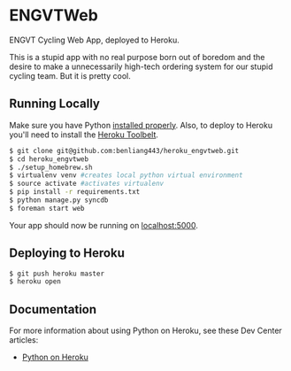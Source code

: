 # ENGVTWeb

ENGVT Cycling Web App, deployed to Heroku.

This is a stupid app with no real purpose born out of boredom and the desire to make a unnecessarily high-tech ordering system for our stupid cycling team.  But it is pretty cool.

## Running Locally

Make sure you have Python [installed properly](http://install.python-guide.org).  Also, to deploy to Heroku you'll need to install the [Heroku Toolbelt](https://toolbelt.heroku.com/).

```sh
$ git clone git@github.com:benliang443/heroku_engvtweb.git
$ cd heroku_engvtweb
$ ./setup_homebrew.sh
$ virtualenv venv #creates local python virtual environment
$ source activate #activates virtualenv
$ pip install -r requirements.txt
$ python manage.py syncdb
$ foreman start web
```

Your app should now be running on [localhost:5000](http://localhost:5000/).

## Deploying to Heroku

```sh
$ git push heroku master
$ heroku open
```

## Documentation

For more information about using Python on Heroku, see these Dev Center articles:

- [Python on Heroku](https://devcenter.heroku.com/categories/python)

